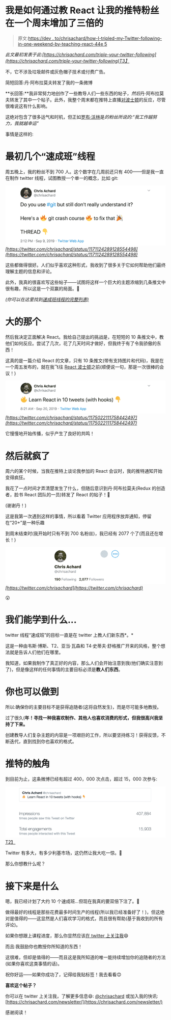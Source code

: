 # 我是如何通过教 React 让我的推特粉丝在一个周末增加了三倍的

> 原文:[https://dev . to/chrisachard/how-I-tripled-my-Twitter-following-in-one-weekend-by-teaching-react-44e 5](https://dev.to/chrisachard/how-i-tripled-my-twitter-following-in-one-weekend-by-teaching-react-44e5)

*此文最初发表于此:[https://chrisachard.com/triple-your-twitter-following](https://chrisachard.com/triple-your-twitter-following)T3】*

不，它不涉及垃圾邮件或灰色帽子技术或付费广告。

简短回答:丹·阿布拉莫夫转发了我的一条微博

**长回答:**我非常努力地创作了一些教导人们一些东西的帖子，*然后*丹·阿布拉莫夫转发了其中一个帖子。此外，我整个周末都在推特上直播[对波士顿](https://www.reactboston.com/)的反应，尽管很难说这有什么影响。

这绝对包含了很多运气和时机，但正如[罗布·沃林](https://robwalling.com/)是*的粉丝所说的:“我工作越努力，我就越幸运”*

事情是这样的:

# [](#the-first-few-crash-course-threads)最初几个“速成班”线程

周五晚上，我的粉丝不到 700 人。这个数字在几周前还只有 400——但是我一直在制作 twitter 线程，试图教授一个单一的概念，比如 git:

[![Git crash course](img/bd0015056e3b11c46fd324352ee08b89.png)](https://twitter.com/chrisachard/status/1171124289128554498)
*[https://twitter.com/chrisachard/status/1171124289128554498](https://twitter.com/chrisachard/status/1171124289128554498)*

这些都做得很好。人们似乎喜欢这种形式，我收到了很多关于它如何帮助他们最终理解主题的信息和评论。

此外，我真的很喜欢写这些帖子——试图将这样一个巨大的主题浓缩到几条推文中很有趣，所以这是一个双赢的局面。🎊

*(你可以在这里找到[速成班线程的完整列表)](https://chrisachard.com/crash-courses)*

# [](#the-big-one)大的那个

然后我决定正面解决 React。我给自己提出的挑战是，在短短的 10 条推文中，教他们如何反应。尝试了几次，花了几天时间才做好，但我终于有了令我骄傲的东西！

这真的是一篇介绍 React 的文章，只有 10 条推文(带有支持图片和代码)，我是在一个周五发布的，就在我飞往 [React 波士顿](https://www.reactboston.com/)之前(顺便说一句，那是一次很棒的会议！)

[![React Crash Course](img/7428fc81899fc1e9ee09437288cdf121.png)](https://twitter.com/chrisachard/status/1175022111758442497)
*[https://twitter.com/chrisachard/status/1175022111758442497](https://twitter.com/chrisachard/status/1175022111758442497)*

它慢慢地开始传播，似乎产生了良好的共鸣！

# [](#then-it-went-crazy)然后就疯了

周六的某个时候，当我在推特上谈论我参加的 React 会议时，我的推特通知开始变得疯狂。

我花了一点时间才弄清楚发生了什么，但随后意识到丹·阿布拉莫夫(Redux 的创造者，脸书 React 团队的一员)转发了 React 的帖子！🎉

(谢谢丹！)

这是我第一次遇到这样的事情，所以看着 Twitter 应用程序放弃通知，停留在“20+”是一种乐趣

到周末结束时(我开始时只有不到 700 名粉丝)，我已经有 2077 个了(而且还在增长！)

[![Followers](img/220e857aebdf7e07bd7b949291f78301.png)](https://twitter.com/chrisachard)
*[https://twitter.com/chrisachard](https://twitter.com/chrisachard)*

😲

# [](#what-can-we-learn)我们能学到什么...

twitter 线程“速成班”的目标一直是在 twitter 上教人们新东西*。*

这是一种由韦斯·博斯、T2、亚当·瓦森和 T4·史蒂夫·舒格推广开来的风格，整个想法就是告诉人们他们在哪里。

我知道，如果我制作了真正好的内容，那么人们会开始注意到我(他们确实注意到了)，但是像这样的任何事情的主要目标必须是**教人们东西**。

# [](#you-can-do-it-too)你也可以做到

所以:确保你的主要目标不是获得追随者(这将自然发生)，而是尽可能多地教授。

过了很久(**年！寻找一种我喜欢制作、其他人也喜欢消费的形式，但我很高兴我坚持了下来。**

创建教导人们复杂主题的内容是一项艰巨的工作，所以要坚持练习！获得反馈，不断迭代，直到找到你也喜欢的格式。

# [](#the-reach-of-twitter)推特的触角

到目前为止，这条微博已经有超过 400，000 次点击，超过 15，000 次参与:

[![400000 engagements](img/aa80f508c26762bf45954d8fcde35f65.png)T2】](https://twitter.com/chrisachard/status/1175022111758442497)

Twitter 有多大，有多少利基市场，这仍然让我大吃一惊。🤯

那么你想教什么呢？

# [](#whats-next)接下来是什么

嗯，我已经计划了大约 10 个速成班...但现在我真的要双倍下注了。💯

做得最好的线程是那些花费最多时间生产的线程(所以我已经准备好了！)，但这绝对是值得的——这显然是人们喜欢学习的格式，而且很有帮助(基于我收到的所有评论)。

如果你想跟上课程进度，那么你显然应该[在 twitter 上关注我](https://twitter.com/chrisachard)😄

而且:我鼓励你也教授你所知道的东西！

这很难，但却是值得的——而且这是我所知道的唯一能持续增加你的追随者的方法(如果你喜欢这类事情的话)。

祝你好运——如果你成功了，记得给我贴标签！我去看看😊

**喜欢这个帖子？**

你可以在 twitter 上关注我，了解更多信息😄: [@chrisachard](https://twitter.com/chrisachard)
或加入我的快讯:[https://chrisachard.com/newsletter/](https://chrisachard.com/newsletter/)

感谢阅读！